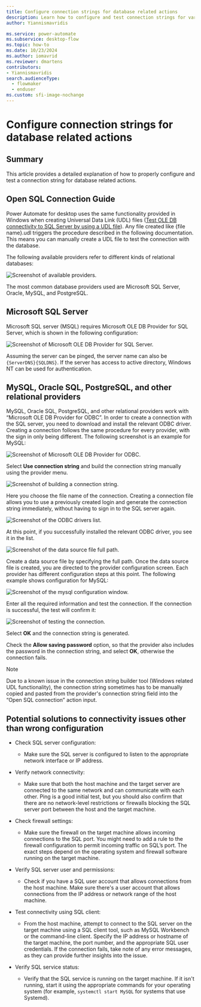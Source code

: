 ```yaml
---
title: Configure connection strings for database related actions
description: Learn how to configure and test connection strings for various databases in Power Automate for desktop.
author: Yiannismavridis

ms.service: power-automate
ms.subservice: desktop-flow
ms.topic: how-to
ms.date: 10/23/2024
ms.author: iomavrid
ms.reviewer: dmartens
contributors:
- Yiannismavridis
search.audienceType: 
  - flowmaker
  - enduser
ms.custom: sfi-image-nochange
---
```


# Configure connection strings for database related actions

## Summary

This article provides a detailed explanation of how to properly configure and test a connection string for database related actions.

## Open SQL Connection Guide

Power Automate for desktop uses the same functionality provided in Windows when creating Universal Data Link (UDL) files ([Test OLE DB connectivity to SQL Server by using a UDL file](/troubleshoot/sql/database-engine/connect/test-oledb-connectivity-use-udl-file)). Any file created like {file name}.udl triggers the procedure described in the following documentation. This means you can manually create a UDL file to test the connection with the database.

The following available providers refer to different kinds of relational databases:

![Screenshot of available providers.](media/configure-connection-strings-for-database-related-actions/available-providers.png)

The most common database providers used are Microsoft SQL Server, Oracle, MySQL, and PostgreSQL.

## Microsoft SQL Server

Microsoft SQL server (MSQL) requires Microsoft OLE DB Provider for SQL Server, which is shown in the following configuration:

![Screenshot of Microsoft OLE DB Provider for SQL Server.](media/configure-connection-strings-for-database-related-actions/Microsoft-OLEDB-Provider-for-SQL-Server-configuration.png)

Assuming the server can be pinged, the server name can also be `{ServerDNS}{SQLDNS}`. If the server has access to active directory, Windows NT can be used for authentication.

## MySQL, Oracle SQL, PostgreSQL, and other relational providers

MySQL, Oracle SQL, PostgreSQL, and other relational providers work with “Microsoft OLE DB Provider for ODBC”. In order to create a connection with the SQL server, you need to download and install the relevant ODBC driver. Creating a connection follows the same procedure for every provider, with the sign in only being different. The following screenshot is an example for MySQL:

![Screenshot of Microsoft OLE DB Provider for ODBC.](media/configure-connection-strings-for-database-related-actions/login-to-MySQL.png)

Select **Use connection string** and build the connection string manually using the provider menu.

![Screenshot of building a connection string.](media/configure-connection-strings-for-database-related-actions/build-connection-string.png)

Here you choose the file name of the connection. Creating a connection file allows you to use a previously created login and generate the connection string immediately, without having to sign in to the SQL server again.

![Screenshot of the ODBC drivers list.](media/configure-connection-strings-for-database-related-actions/odbc-drivers-list.png)

At this point, if you successfully installed the relevant ODBC driver, you see it in the list.

![Screenshot of the data source file full path.](media/configure-connection-strings-for-database-related-actions/data-source-file-full-path.png)

Create a data source file by specifying the full path. Once the data source file is created, you are directed to the provider configuration screen. Each provider has different configuration steps at this point. The following example shows configuration for MySQL:

![Screenshot of the mysql configuration window.](media/configure-connection-strings-for-database-related-actions/mysql-configuration-window.png)

Enter all the required information and test the connection. If the connection is successful, the test will confirm it:

![Screenshot of testing the connection.](media/configure-connection-strings-for-database-related-actions/test-connection.png)

Select **OK** and the connection string is generated.

Check the **Allow saving password** option, so that the provider also includes the password in the connection string, and select **OK**, otherwise the connection fails.

> [!NOTE]
> Due to a known issue in the connection string builder tool (Windows related UDL functionality), the connection string sometimes has to be manually copied and pasted from the provider's connection string field into the “Open SQL connection” action input.

## Potential solutions to connectivity issues other than wrong configuration

- Check SQL server configuration:
  - Make sure the SQL server is configured to listen to the appropriate network interface or IP address.

- Verify network connectivity:
  - Make sure that both the host machine and the target server are connected to the same network and can communicate with each other. Ping is a good initial test, but you should also confirm that there are no network-level restrictions or firewalls blocking the SQL server port between the host and the target machine.

- Check firewall settings:
  - Make sure the firewall on the target machine allows incoming connections to the SQL port. You might need to add a rule to the firewall configuration to permit incoming traffic on SQL’s port. The exact steps depend on the operating system and firewall software running on the target machine.

- Verify SQL server user and permissions:
  - Check if you have a SQL user account that allows connections from the host machine. Make sure there's a user account that allows connections from the IP address or network range of the host machine.

- Test connectivity using SQL client:
  - From the host machine, attempt to connect to the SQL server on the target machine using a SQL client tool, such as MySQL Workbench or the command-line client. Specify the IP address or hostname of the target machine, the port number, and the appropriate SQL user credentials. If the connection fails, take note of any error messages, as they can provide further insights into the issue.

- Verify SQL service status:
  - Verify that the SQL service is running on the target machine. If it isn't running, start it using the appropriate commands for your operating system (for example, `systemctl start MySQL` for systems that use Systemd).
